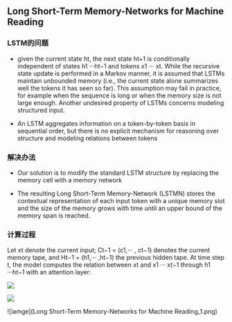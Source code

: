 ## Long Short-Term Memory-Networks for Machine Reading

### LSTM的问题
* given the current state ht, the next state ht+1 is conditionally independent of states h1 ···ht−1 and tokens x1 ··· xt. 
While the recursive state update is performed in a Markov manner, it is assumed that LSTMs maintain unbounded memory
(i.e., the current state alone summarizes well the tokens it has seen so far). This assumption may fail in practice, 
for example when the sequence is long or when the memory size is not large enough. Another undesired property of LSTMs concerns modeling
structured input.

*  An LSTM aggregates information on a token-by-token basis in sequential order, but there is no explicit mechanism for reasoning over
structure and modeling relations between tokens

### 解决办法

* Our solution is to modify the standard LSTM structure by replacing the memory cell with a memory network

* The resulting Long Short-Term Memory-Network (LSTMN) stores the contextual representation of each input token with
a unique memory slot and the size of the memory grows with time until an upper bound of the memory span is reached.

### 计算过程

Let xt denote the current input; Ct−1 = (c1,··· , ct−1) denotes the current memory tape, and Ht−1 = (h1,··· ,ht−1)
the previous hidden tape. At time step t, the model computes the relation between xt and x1 ··· xt−1
through h1 ···ht−1 with an attention layer:

![](http://latex.codecogs.com/gif.latex?a_i^{t}=v^{T}tanh(W_{h}h_{i}+W_{x}x_{t}+W_{\overline{h}}\overline{h}_{t-1}))

![](http://latex.codecogs.com/gif.latex?s_{i}^{t}=softmax(a_{i}^{t}))

![iamge](Long Short-Term Memory-Networks for Machine Reading_1.png)




